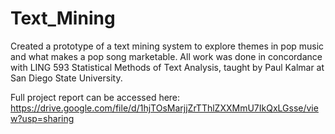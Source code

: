 # Text_Mining
Created a prototype of a text mining system to explore themes in pop music and what makes a pop song marketable.
All work was done in concordance with LING 593 Statistical Methods of Text Analysis, taught by Paul Kalmar at San Diego State University.

Full project report can be accessed here: https://drive.google.com/file/d/1hjTOsMarjjZrTThlZXXMmU7IkQxLGsse/view?usp=sharing
